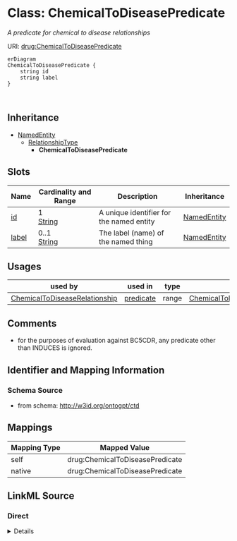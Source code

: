 

# Class: ChemicalToDiseasePredicate


_A predicate for chemical to disease relationships_





URI: [drug:ChemicalToDiseasePredicate](http://w3id.org/ontogpt/drug/ChemicalToDiseasePredicate)



```mermaid
erDiagram
ChemicalToDiseasePredicate {
    string id  
    string label  
}



```




## Inheritance
* [NamedEntity](NamedEntity.md)
    * [RelationshipType](RelationshipType.md)
        * **ChemicalToDiseasePredicate**



## Slots

| Name | Cardinality and Range | Description | Inheritance |
| ---  | --- | --- | --- |
| [id](id.md) | 1 <br/> [String](String.md) | A unique identifier for the named entity | [NamedEntity](NamedEntity.md) |
| [label](label.md) | 0..1 <br/> [String](String.md) | The label (name) of the named thing | [NamedEntity](NamedEntity.md) |





## Usages

| used by | used in | type | used |
| ---  | --- | --- | --- |
| [ChemicalToDiseaseRelationship](ChemicalToDiseaseRelationship.md) | [predicate](predicate.md) | range | [ChemicalToDiseasePredicate](ChemicalToDiseasePredicate.md) |






## Comments

* for the purposes of evaluation against BC5CDR, any predicate other than INDUCES is ignored.

## Identifier and Mapping Information







### Schema Source


* from schema: http://w3id.org/ontogpt/ctd





## Mappings

| Mapping Type | Mapped Value |
| ---  | ---  |
| self | drug:ChemicalToDiseasePredicate |
| native | drug:ChemicalToDiseasePredicate |





## LinkML Source

<!-- TODO: investigate https://stackoverflow.com/questions/37606292/how-to-create-tabbed-code-blocks-in-mkdocs-or-sphinx -->

### Direct

<details>
```yaml
name: ChemicalToDiseasePredicate
description: A predicate for chemical to disease relationships
comments:
- for the purposes of evaluation against BC5CDR, any predicate other than INDUCES
  is ignored.
from_schema: http://w3id.org/ontogpt/ctd
is_a: RelationshipType

```
</details>

### Induced

<details>
```yaml
name: ChemicalToDiseasePredicate
description: A predicate for chemical to disease relationships
comments:
- for the purposes of evaluation against BC5CDR, any predicate other than INDUCES
  is ignored.
from_schema: http://w3id.org/ontogpt/ctd
is_a: RelationshipType
attributes:
  id:
    name: id
    annotations:
      prompt.skip:
        tag: prompt.skip
        value: 'true'
    description: A unique identifier for the named entity
    comments:
    - this is populated during the grounding and normalization step
    from_schema: http://w3id.org/ontogpt/ctd
    rank: 1000
    identifier: true
    alias: id
    owner: ChemicalToDiseasePredicate
    domain_of:
    - NamedEntity
    - Publication
    range: string
    required: true
  label:
    name: label
    annotations:
      owl:
        tag: owl
        value: AnnotationProperty, AnnotationAssertion
    description: The label (name) of the named thing
    from_schema: http://w3id.org/ontogpt/ctd
    aliases:
    - name
    rank: 1000
    slot_uri: rdfs:label
    alias: label
    owner: ChemicalToDiseasePredicate
    domain_of:
    - NamedEntity
    range: string

```
</details>